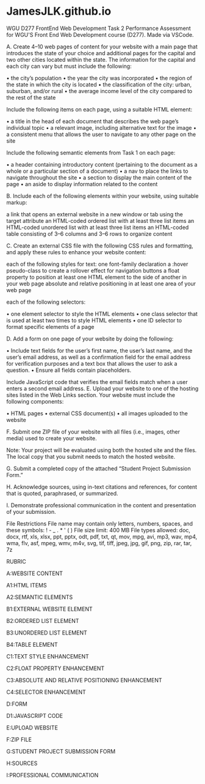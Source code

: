 # JamesJLK.github.io

WGU D277 FrontEnd Web Development
Task 2 Performance Assessment for WGU'S Front End Web Development course (D277). Made via VSCode.

A. Create 4–10 web pages of content for your website with a main page that introduces the state of your choice and additional pages for the capital and two other cities located within the state. The information for the capital and each city can vary but must include the following:

• the city’s population
• the year the city was incorporated
• the region of the state in which the city is located
• the classification of the city: urban, suburban, and/or rural
• the average income level of the city compared to the rest of the state

Include the following items on each page, using a suitable HTML element:

• a title in the head of each document that describes the web page’s individual topic
• a relevant image, including alternative text for the image
• a consistent menu that allows the user to navigate to any other page on the site

Include the following semantic elements from Task 1 on each page:

• a header containing introductory content (pertaining to the document as a whole or a particular section of a document)
• a nav to place the links to navigate throughout the site
• a section to display the main content of the page
• an aside to display information related to the content

B. Include each of the following elements within your website, using suitable markup:

a link that opens an external website in a new window or tab using the target attribute
an HTML-coded ordered list with at least three list items
an HTML-coded unordered list with at least three list items
an HTML-coded table consisting of 3–6 columns and 3–6 rows to organize content

C. Create an external CSS file with the following CSS rules and formatting, and apply these rules to enhance your website content:

each of the following styles for text:
one font-family declaration
a :hover pseudo-class to create a rollover effect for navigation buttons
a float property to position at least one HTML element to the side of another in your web page
absolute and relative positioning in at least one area of your web page

each of the following selectors:

• one element selector to style the HTML elements
• one class selector that is used at least two times to style HTML elements
• one ID selector to format specific elements of a page

D. Add a form on one page of your website by doing the following:

• Include text fields for the user’s first name, the user’s last name, and the user’s email address, as well as a confirmation field for the email address for verification purposes and a text box that allows the user to ask a question.
• Ensure all fields contain placeholders.

Include JavaScript code that verifies the email fields match when a user enters a second email address.
E. Upload your website to one of the hosting sites listed in the Web Links section. Your website must include the following components:

• HTML pages
• external CSS document(s)
• all images uploaded to the website

F. Submit one ZIP file of your website with all files (i.e., images, other media) used to create your website.

Note: Your project will be evaluated using both the hosted site and the files. The local copy that you submit needs to match the hosted website.

G. Submit a completed copy of the attached “Student Project Submission Form.”

H. Acknowledge sources, using in-text citations and references, for content that is quoted, paraphrased, or summarized.

I. Demonstrate professional communication in the content and presentation of your submission.

File Restrictions File name may contain only letters, numbers, spaces, and these symbols: ! - _ . * ' ( ) File size limit: 400 MB File types allowed: doc, docx, rtf, xls, xlsx, ppt, pptx, odt, pdf, txt, qt, mov, mpg, avi, mp3, wav, mp4, wma, flv, asf, mpeg, wmv, m4v, svg, tif, tiff, jpeg, jpg, gif, png, zip, rar, tar, 7z

RUBRIC

A:WEBSITE CONTENT 

A1:HTML ITEMS 

A2:SEMANTIC ELEMENTS 

B1:EXTERNAL WEBSITE ELEMENT 

B2:ORDERED LIST ELEMENT 

B3:UNORDERED LIST ELEMENT 

B4:TABLE ELEMENT 

C1:TEXT STYLE ENHANCEMENT 

C2:FLOAT PROPERTY ENHANCEMENT 

C3:ABSOLUTE AND RELATIVE POSITIONING ENHANCEMENT 

C4:SELECTOR ENHANCEMENT 

D:FORM 

D1:JAVASCRIPT CODE 

E:UPLOAD WEBSITE 

F:ZIP FILE 

G:STUDENT PROJECT SUBMISSION FORM 

H:SOURCES 

I:PROFESSIONAL COMMUNICATION
